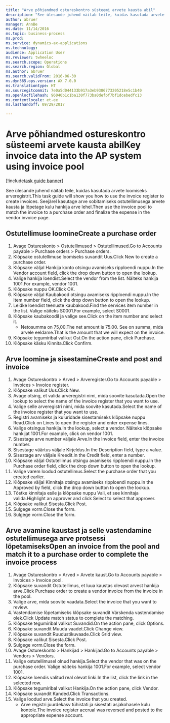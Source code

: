 ```yaml
--- 
title: "Arve põhiandmed ostureskontro süsteemi arvete kausta abil"
description: "See ülesande juhend näitab teile, kuidas kasutada arvete loomiseks arveregistrit."
author: abruer
manager: AnnBe
ms.date: 11/14/2016
ms.topic: business-process
ms.prod: 
ms.service: dynamics-ax-applications
ms.technology: 
audience: Application User
ms.reviewer: twheeloc
ms.search.scope: Operations
ms.search.region: Global
ms.author: abruer
ms.search.validFrom: 2016-06-30
ms.dyn365.ops.version: AX 7.0.0
ms.translationtype: HT
ms.sourcegitcommit: 7e0a5d044133b917a3eb9386773205218e5c1b40
ms.openlocfilehash: 96040b1c1ba130f773ba0defbf7bf1dcebedfc13
ms.contentlocale: et-ee
ms.lasthandoff: 09/29/2017

---
```

# <a name="key-invoice-data-into-the-ap-system-using-invoice-pool"></a><span data-ttu-id="0089e-103">Arve põhiandmed ostureskontro süsteemi arvete kausta abil</span><span class="sxs-lookup"><span data-stu-id="0089e-103">Key invoice data into the AP system using invoice pool</span></span>

[!include[task guide banner](../../includes/task-guide-banner.md)]

<span data-ttu-id="0089e-104">See ülesande juhend näitab teile, kuidas kasutada arvete loomiseks arveregistrit.</span><span class="sxs-lookup"><span data-stu-id="0089e-104">This task guide will show you how to use the invoice register to create invoices.</span></span>  <span data-ttu-id="0089e-105">Seejärel kasutage arve sobitamiseks ostutellimusega arvete kausta ja lõpetage kulu hankija arve lehel.</span><span class="sxs-lookup"><span data-stu-id="0089e-105">Then use the invoice pool to match the invoice to a purchase order and finalize the expense in the vendor invoice page.</span></span>


## <a name="create-a-purchase-order"></a><span data-ttu-id="0089e-106">Ostutellimuse loomine</span><span class="sxs-lookup"><span data-stu-id="0089e-106">Create a purchase order</span></span>
1. <span data-ttu-id="0089e-107">Avage Ostureskonto > Ostutellimused > Ostutellimused.</span><span class="sxs-lookup"><span data-stu-id="0089e-107">Go to Accounts payable > Purchase orders > Purchase orders.</span></span>
2. <span data-ttu-id="0089e-108">Klõpsake ostutellimuse loomiseks suvandit Uus.</span><span class="sxs-lookup"><span data-stu-id="0089e-108">Click New to create a purchase order.</span></span>
3. <span data-ttu-id="0089e-109">Klõpsake väljal Hankija konto otsingu avamiseks ripploendi nuppu.</span><span class="sxs-lookup"><span data-stu-id="0089e-109">In the Vendor account field, click the drop down button to open the lookup.</span></span>
4. <span data-ttu-id="0089e-110">Valige hankija loendist.</span><span class="sxs-lookup"><span data-stu-id="0089e-110">Select the vendor from the list.</span></span> <span data-ttu-id="0089e-111">Näiteks hankija 1001.</span><span class="sxs-lookup"><span data-stu-id="0089e-111">For example, vendor 1001.</span></span>
5. <span data-ttu-id="0089e-112">Klõpsake nuppu OK.</span><span class="sxs-lookup"><span data-stu-id="0089e-112">Click OK.</span></span>
6. <span data-ttu-id="0089e-113">Klõpsake väljal Kaubakood otsingu avamiseks ripploendi nuppu.</span><span class="sxs-lookup"><span data-stu-id="0089e-113">In the Item number field, click the drop down button to open the lookup.</span></span>
7. <span data-ttu-id="0089e-114">Leidke loendist teenuste kaubakood.</span><span class="sxs-lookup"><span data-stu-id="0089e-114">Find the services item number in the list.</span></span> <span data-ttu-id="0089e-115">Valige näiteks S0001.</span><span class="sxs-lookup"><span data-stu-id="0089e-115">For example, select S0001.</span></span>
8. <span data-ttu-id="0089e-116">Klõpsake kaubakoodil ja valige see.</span><span class="sxs-lookup"><span data-stu-id="0089e-116">Click on the item number and select it.</span></span>
    * <span data-ttu-id="0089e-117">Netosumma on 75,00.</span><span class="sxs-lookup"><span data-stu-id="0089e-117">The net amount is 75.00.</span></span>  <span data-ttu-id="0089e-118">See on summa, mida arvele eeldame.</span><span class="sxs-lookup"><span data-stu-id="0089e-118">That is the amount that we will expect on the invoice.</span></span>  
9. <span data-ttu-id="0089e-119">Klõpsake tegumiribal valikut Ost.</span><span class="sxs-lookup"><span data-stu-id="0089e-119">On the action pane, click Purchase.</span></span>
10. <span data-ttu-id="0089e-120">Klõpsake käsku Kinnita.</span><span class="sxs-lookup"><span data-stu-id="0089e-120">Click Confirm.</span></span>

## <a name="create-and-post-and-invoice"></a><span data-ttu-id="0089e-121">Arve loomine ja sisestamine</span><span class="sxs-lookup"><span data-stu-id="0089e-121">Create and post and invoice</span></span>
1. <span data-ttu-id="0089e-122">Avage Ostureskontro > Arved > Arveregister.</span><span class="sxs-lookup"><span data-stu-id="0089e-122">Go to Accounts payable > Invoices > Invoice register.</span></span>
2. <span data-ttu-id="0089e-123">Klõpsake valikut Uus.</span><span class="sxs-lookup"><span data-stu-id="0089e-123">Click New.</span></span>
3. <span data-ttu-id="0089e-124">Avage otsing, et valida arveregistri nimi, mida soovite kasutada.</span><span class="sxs-lookup"><span data-stu-id="0089e-124">Open the lookup to select the name of the invoice register that you want to use.</span></span>
4. <span data-ttu-id="0089e-125">Valige selle arveregistri nimi, mida soovite kasutada.</span><span class="sxs-lookup"><span data-stu-id="0089e-125">Select the name of the invoice register that you want to use.</span></span>
5. <span data-ttu-id="0089e-126">Registri avamiseks ja kuluridade sisestamiseks klõpsake nuppu Read.</span><span class="sxs-lookup"><span data-stu-id="0089e-126">Click on Lines to open the register and enter expense lines.</span></span>
6. <span data-ttu-id="0089e-127">Valige otsingus hankija.</span><span class="sxs-lookup"><span data-stu-id="0089e-127">In the lookup, select a vendor.</span></span> <span data-ttu-id="0089e-128">Näiteks klõpsake hankijat 1001.</span><span class="sxs-lookup"><span data-stu-id="0089e-128">For example, click on vendor 1001.</span></span>
7. <span data-ttu-id="0089e-129">Sisestage arve number väljale Arve.</span><span class="sxs-lookup"><span data-stu-id="0089e-129">In the Invoice field, enter the invoice number.</span></span>
8. <span data-ttu-id="0089e-130">Sisestage väärtus väljale Kirjeldus.</span><span class="sxs-lookup"><span data-stu-id="0089e-130">In the Description field, type a value.</span></span>
9. <span data-ttu-id="0089e-131">Sisestage arv väljale Kreedit.</span><span class="sxs-lookup"><span data-stu-id="0089e-131">In the Credit field, enter a number.</span></span>
10. <span data-ttu-id="0089e-132">Klõpsake väljal Ostutellimus otsingu avamiseks ripploendi nuppu.</span><span class="sxs-lookup"><span data-stu-id="0089e-132">In the Purchase order field, click the drop down button to open the lookup.</span></span>
11. <span data-ttu-id="0089e-133">Valige varem loodud ostutellimus.</span><span class="sxs-lookup"><span data-stu-id="0089e-133">Select the purchase order that you created earlier.</span></span>
12. <span data-ttu-id="0089e-134">Klõpsake väljal Kinnitaja otsingu avamiseks ripploendi nuppu.</span><span class="sxs-lookup"><span data-stu-id="0089e-134">In the Approved by field, click the drop down button to open the lookup.</span></span>
13. <span data-ttu-id="0089e-135">Tõstke kinnitaja esile ja klõpsake nuppu Vali, et see kinnitaja valida.</span><span class="sxs-lookup"><span data-stu-id="0089e-135">Highlight an approver and click Select to select that approver.</span></span>
14. <span data-ttu-id="0089e-136">Klõpsake valikut Sisesta.</span><span class="sxs-lookup"><span data-stu-id="0089e-136">Click Post.</span></span>
15. <span data-ttu-id="0089e-137">Sulgege vorm.</span><span class="sxs-lookup"><span data-stu-id="0089e-137">Close the form.</span></span>
16. <span data-ttu-id="0089e-138">Sulgege vorm.</span><span class="sxs-lookup"><span data-stu-id="0089e-138">Close the form.</span></span>

## <a name="open-an-invoice-from-the-pool-and-match-it-to-a-purchase-order-to-complete-the-invoice-process"></a><span data-ttu-id="0089e-139">Arve avamine kaustast ja selle vastendamine ostutellimusega arve protsessi lõpetamiseks</span><span class="sxs-lookup"><span data-stu-id="0089e-139">Open an invoice from the pool and match it to a purchase order to complete the invoice process</span></span>
1. <span data-ttu-id="0089e-140">Avage Ostureskontro > Arved > Arvete kaust.</span><span class="sxs-lookup"><span data-stu-id="0089e-140">Go to Accounts payable > Invoices > Invoice pool.</span></span>
2. <span data-ttu-id="0089e-141">Klõpsake suvandit Ostutellimus, et luua kaustas olevast arvest hankija arve.</span><span class="sxs-lookup"><span data-stu-id="0089e-141">Click Purchase order to create a vendor invoice from the invoice in the pool.</span></span>
3. <span data-ttu-id="0089e-142">Valige arve, mida soovite vaadata.</span><span class="sxs-lookup"><span data-stu-id="0089e-142">Select the invoice that you want to review.</span></span>
4. <span data-ttu-id="0089e-143">Vastendamise lõpetamiseks klõpsake suvandit Värskenda vastendamise olek.</span><span class="sxs-lookup"><span data-stu-id="0089e-143">Click Update match status to complete the matching.</span></span>
5. <span data-ttu-id="0089e-144">Klõpsake tegumiribal valikut Suvandid.</span><span class="sxs-lookup"><span data-stu-id="0089e-144">On the action pane, click Options.</span></span>
6. <span data-ttu-id="0089e-145">Klõpsake suvandit Muuda vaadet.</span><span class="sxs-lookup"><span data-stu-id="0089e-145">Click Change view.</span></span>
7. <span data-ttu-id="0089e-146">Klõpsake suvandit Ruudustikuvaade.</span><span class="sxs-lookup"><span data-stu-id="0089e-146">Click Grid view.</span></span>
8. <span data-ttu-id="0089e-147">Klõpsake valikut Sisesta.</span><span class="sxs-lookup"><span data-stu-id="0089e-147">Click Post.</span></span>
9. <span data-ttu-id="0089e-148">Sulgege vorm.</span><span class="sxs-lookup"><span data-stu-id="0089e-148">Close the form.</span></span>
10. <span data-ttu-id="0089e-149">Avage Ostureskonto > Hankijad > Hankijad.</span><span class="sxs-lookup"><span data-stu-id="0089e-149">Go to Accounts payable > Vendors > Vendors.</span></span>
11. <span data-ttu-id="0089e-150">Valige ostutellimusel olnud hankija.</span><span class="sxs-lookup"><span data-stu-id="0089e-150">Select the vendor that was on the purchase order.</span></span> <span data-ttu-id="0089e-151">Valige näiteks hankija 1001.</span><span class="sxs-lookup"><span data-stu-id="0089e-151">For example, select vendor 1001.</span></span>
12. <span data-ttu-id="0089e-152">Klõpsake loendis valitud real olevat linki.</span><span class="sxs-lookup"><span data-stu-id="0089e-152">In the list, click the link in the selected row.</span></span>
13. <span data-ttu-id="0089e-153">Klõpsake tegumiribal valikut Hankija.</span><span class="sxs-lookup"><span data-stu-id="0089e-153">On the action pane, click Vendor.</span></span>
14. <span data-ttu-id="0089e-154">Klõpsake suvandit Kanded.</span><span class="sxs-lookup"><span data-stu-id="0089e-154">Click Transactions.</span></span>
15. <span data-ttu-id="0089e-155">Valige loodud arve.</span><span class="sxs-lookup"><span data-stu-id="0089e-155">Select the invoice that you created.</span></span>
    * <span data-ttu-id="0089e-156">Arve registri juurdekasv tühistati ja sisestati asjakohasele kulu kontole.</span><span class="sxs-lookup"><span data-stu-id="0089e-156">The invoice register accrual was reversed and posted to the appropriate expense account.</span></span>  


